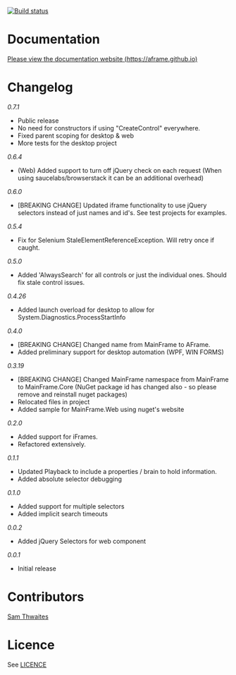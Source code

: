 [![Build status](https://ci.appveyor.com/api/projects/status/2ti8tnlabd7782fg/branch/master?svg=true)](https://ci.appveyor.com/project/Thwaitesy/aframe/branch/master)

Documentation
==========================================================================
[Please view the documentation website (https://aframe.github.io)](https://aframe.github.io)

Changelog
==========================================================================
*0.7.1*
- Public release
- No need for constructors if using "CreateControl" everywhere.
- Fixed parent scoping for desktop & web
- More tests for the desktop project

*0.6.4*
- (Web) Added support to turn off jQuery check on each request (When using saucelabs/browserstack it can be an additional overhead)

*0.6.0*
- [BREAKING CHANGE] Updated iframe functionality to use jQuery selectors instead of just names and id's. See test projects for examples.

*0.5.4*
- Fix for Selenium StaleElementReferenceException. Will retry once if caught.

*0.5.0*
- Added 'AlwaysSearch' for all controls or just the individual ones. Should fix stale control issues.  

*0.4.26*
- Added launch overload for desktop to allow for System.Diagnostics.ProcessStartInfo 

*0.4.0*
- [BREAKING CHANGE] Changed name from MainFrame to AFrame.
- Added preliminary support for desktop automation (WPF, WIN FORMS)

*0.3.19*
- [BREAKING CHANGE] Changed MainFrame namespace from MainFrame to MainFrame.Core (NuGet package id has changed also - so please remove and reinstall nuget packages)
- Relocated files in project
- Added sample for MainFrame.Web using nuget's website

*0.2.0*
- Added support for iFrames.
- Refactored extensively.

*0.1.1*
- Updated Playback to include a properties / brain to hold information.
- Added absolute selector debugging 

*0.1.0*
- Added support for multiple selectors
- Added implicit search timeouts

*0.0.2*
- Added jQuery Selectors for web component

*0.0.1*
- Initial release

Contributors
==========================================================================
[Sam Thwaites](https://github.com/Thwaitesy)   

Licence
==========================================================================
See [LICENCE](https://github.com/Thwaitesy/AFrame/blob/master/LICENCE)